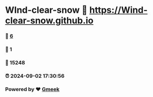 # WInd-clear-snow :link: https://Wind-clear-snow.github.io 
### :page_facing_up: [6](https://Wind-clear-snow.github.io/tag.html) 
### :speech_balloon: 1 
### :hibiscus: 15248 
### :alarm_clock: 2024-09-02 17:30:56 
### Powered by :heart: [Gmeek](https://github.com/Meekdai/Gmeek)
